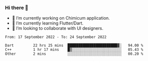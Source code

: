 ### Hi there 👋

<!--
**devcat37/devcat37** is a ✨ _special_ ✨ repository because its `README.md` (this file) appears on your GitHub profile.-->


- 🔭 I’m currently working on Chimicum application.
- 🌱 I’m currently learning Flutter/Dart.
- 👯 I’m looking to collaborate with UI designers.
<!-- - 🤔 I’m looking for help with ... -->

<!--START_SECTION:waka-->

```text
From: 17 September 2022 - To: 24 September 2022

Dart         22 hrs 25 mins  ███████████████████████▓░   94.00 %
C++          1 hr 17 mins    █▒░░░░░░░░░░░░░░░░░░░░░░░   05.43 %
Other        2 mins          ░░░░░░░░░░░░░░░░░░░░░░░░░   00.20 %
```

<!--END_SECTION:waka-->
